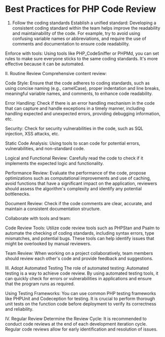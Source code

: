 # Best Practices for PHP Code Review
1. Follow the coding standards
Establish a unified standard: Developing a consistent coding standard within the team helps improve the readability and maintainability of the code. For example, try to avoid using confusing variable names or abbreviations, and require the use of comments and documentation to ensure code readability.

Enforce with tools: Using tools like PHP_CodeSniffer or PHPMd, you can set rules to make sure everyone sticks to the same coding standards. It's more effective because it can be automated.

II. Routine Review
Comprehensive content review:

Code Style: Ensure that the code adheres to coding standards, such as using concise naming (e.g., camelCase), proper indentation and line breaks, meaningful variable names, and comments, to enhance code readability.

Error Handling: Check if there is an error handling mechanism in the code that can capture and handle exceptions in a timely manner, including handling expected and unexpected errors, providing debugging information, etc.

Security: Check for security vulnerabilities in the code, such as SQL injection, XSS attacks, etc.

Static Code Analysis: Using tools to scan code for potential errors, vulnerabilities, and non-standard code.

Logical and Functional Review: Carefully read the code to check if it implements the expected logic and functionality.

Performance Review: Evaluate the performance of the code, propose optimizations such as computational improvements and use of caching, avoid functions that have a significant impact on the application, reviewers should assess the algorithm's complexity and identify any potential bottlenecks.

Document Review: Check if the code comments are clear, accurate, and maintain a consistent documentation structure.

Collaborate with tools and team:

Code Review Tools: Utilize code review tools such as PHPStan and Psalm to automate the checking of coding standards, including syntax errors, type mismatches, and potential bugs. These tools can help identify issues that might be overlooked by manual reviewers.

Team Review: When working on a project collaboratively, team members should review each other's code and provide feedback and suggestions.

III. Adopt Automated Testing
The role of automated testing: Automated testing is a way to achieve code review. By using automated testing tools, it can quickly check for errors or vulnerabilities in applications and ensure that the program runs as required.

Using Testing Frameworks: You can use common PHP testing frameworks like PHPUnit and Codeception for testing. It is crucial to perform thorough unit tests on the function code before deployment to verify its correctness and reliability.

IV. Regular Review
Determine the Review Cycle: It is recommended to conduct code reviews at the end of each development iteration cycle. Regular code reviews allow for early identification and resolution of issues.
